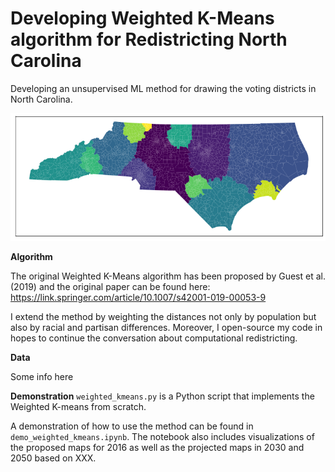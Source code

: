 # Developing Weighted K-Means algorithm for Redistricting North Carolina

Developing an unsupervised ML method for drawing the voting districts in North Carolina. 

![](images/map.png)

**Algorithm**

The original Weighted K-Means algorithm has been proposed by Guest et al. (2019) and the original paper can be found here: https://link.springer.com/article/10.1007/s42001-019-00053-9

I extend the method by weighting the distances not only by population but also by racial and partisan differences. Moreover, I open-source my code in hopes to continue the conversation about computational redistricting. 


**Data**

Some info here


**Demonstration**
`weighted_kmeans.py` is a Python script that implements the Weighted K-means from scratch.

A demonstration of how to use the method can be found in `demo_weighted_kmeans.ipynb`. The notebook also includes visualizations of the proposed maps for 2016 as well as the projected maps in 2030 and 2050 based on XXX. 
